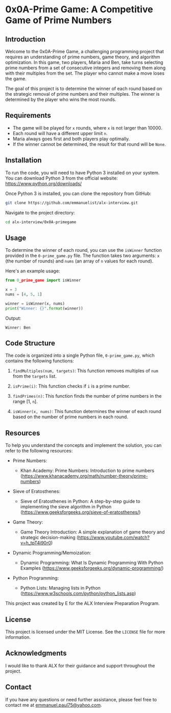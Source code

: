 # 0x0A-Prime Game: A Competitive Game of Prime Numbers

## Introduction

Welcome to the 0x0A-Prime Game, a challenging programming project that requires an understanding of prime numbers, game theory, and algorithm optimization. In this game, two players, Maria and Ben, take turns selecting prime numbers from a set of consecutive integers and removing them along with their multiples from the set. The player who cannot make a move loses the game.

The goal of this project is to determine the winner of each round based on the strategic removal of prime numbers and their multiples. The winner is determined by the player who wins the most rounds.

## Requirements

- The game will be played for `x` rounds, where `x` is not larger than 10000.
- Each round will have a different upper limit `n`.
- Maria always goes first and both players play optimally.
- If the winner cannot be determined, the result for that round will be `None`.

## Installation

To run the code, you will need to have Python 3 installed on your system. You can download Python 3 from the official website: https://www.python.org/downloads/

Once Python 3 is installed, you can clone the repository from GitHub:

```bash
git clone https://github.com/emmanuelist/alx-interview.git
```

Navigate to the project directory:

```bash
cd alx-interview/0x0A-primegame
```

## Usage

To determine the winner of each round, you can use the `isWinner` function provided in the `0-prime_game.py` file. The function takes two arguments: `x` (the number of rounds) and `nums` (an array of `n` values for each round).

Here's an example usage:

```python
from 0_prime_game import isWinner

x = 3
nums = [4, 5, 1]

winner = isWinner(x, nums)
print("Winner: {}".format(winner))
```

Output:

```
Winner: Ben
```

## Code Structure

The code is organized into a single Python file, `0-prime_game.py`, which contains the following functions:

1. `findMultiples(num, targets)`: This function removes multiples of `num` from the `targets` list.

2. `isPrime(i)`: This function checks if `i` is a prime number.

3. `findPrimes(n)`: This function finds the number of prime numbers in the range [1, `n`].

4. `isWinner(x, nums)`: This function determines the winner of each round based on the number of prime numbers in each round.

## Resources

To help you understand the concepts and implement the solution, you can refer to the following resources:

- Prime Numbers:

  - Khan Academy: Prime Numbers: Introduction to prime numbers (https://www.khanacademy.org/math/number-theory/prime-numbers)

- Sieve of Eratosthenes:

  - Sieve of Eratosthenes in Python: A step-by-step guide to implementing the sieve algorithm in Python (https://www.geeksforgeeks.org/sieve-of-eratosthenes/)

- Game Theory:

  - Game Theory Introduction: A simple explanation of game theory and strategic decision-making (https://www.youtube.com/watch?v=h_tpT4i90r0)

- Dynamic Programming/Memoization:

  - Dynamic Programming: What Is Dynamic Programming With Python Examples (https://www.geeksforgeeks.org/dynamic-programming/)

- Python Programming:
  - Python Lists: Managing lists in Python (https://www.w3schools.com/python/python_lists.asp)

This project was created by E for the ALX Interview Preparation Program.

## License

This project is licensed under the MIT License. See the `LICENSE` file for more information.

## Acknowledgments

I would like to thank ALX for their guidance and support throughout the project.

## Contact

If you have any questions or need further assistance, please feel free to contact me at emmanuel.paul75@yahoo.com.
